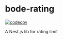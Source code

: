 # bode-rating
[![codecov](https://codecov.io/gh/damiaoterto/bode-rating/graph/badge.svg?token=ZU6UJ43XIL)](https://codecov.io/gh/damiaoterto/bode-rating)

A Nest.js lib for rating limit
